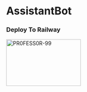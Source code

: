 # AssistantBot


### Deploy To Railway

<a href="https://railway.app/new/template?template=https%3A%2F%2Fgithub.com%2FDevindaOfficial%2FAssistantBot&envs=API_ID%2CAPI_HASH%2CBOT_TOKEN&optionalEnvs=API_IDDesc=Your+APP_ID+From+https%3A%2F%2Fyoutu.be%2F5eEsvLAKVc0+or+%40MT_MyTelegramOrg_Bot&API_HASHDesc=Your+APP_HASH+From+https%3A%2F%2Fyoutu.be%2F5eEsvLAKVc0+or+%40MT_MyTelegramOrg_Bot&BOT_TOKENDesc=Your+Bot+Token+From+%40BotFather&HOSTEDDesc=Check+readme.md+file+for+more+details+%28true%29&OWNER_IDDesc=Your+Bot+Token+From+%40MT_ID_Bot"><img src="https://i.ibb.co/tsq26Pz/PR0-FESS0-R-99.gif" alt="PR0FESS0R-99" border="0" height="125" width="200" align="center" /></a>
